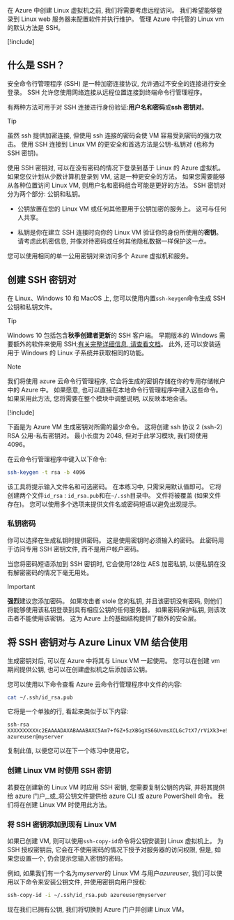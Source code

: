 在 Azure 中创建 Linux 虚拟机之前, 我们将需要考虑远程访问。 我们希望能够登录到 Linux web 服务器来配置软件并执行维护。 管理 Azure 中托管的 Linux vm 的默认方法是 SSH。

<!-- Activate the sandbox -->
[!include[](../../../includes/azure-sandbox-activate.md)]

## <a name="what-is-ssh"></a>什么是 SSH？

安全命令行管理程序 (SSH) 是一种加密连接协议, 允许通过不安全的连接进行安全登录。 SSH 允许您使用网络连接从远程位置连接到终端命令行管理程序。

有两种方法可用于对 SSH 连接进行身份验证:**用户名和密码**或**ssh 密钥对**。

> [!TIP]
> 虽然 ssh 提供加密连接, 但使用 ssh 连接的密码会使 VM 容易受到密码的强力攻击。 使用 SSH 连接到 Linux VM 的更安全和首选方法是公钥-私钥对 (也称为 SSH 密钥)。

使用 SSH 密钥对, 可以在没有密码的情况下登录到基于 Linux 的 Azure 虚拟机。 如果您仅计划从少数计算机登录到 VM, 这是一种更安全的方法。 如果您需要能够从各种位置访问 Linux VM, 则用户名和密码组合可能是更好的方法。 SSH 密钥对分为两个部分: 公钥和私钥。

* 公钥放置在您的 Linux VM 或任何其他要用于公钥加密的服务上。 这可与任何人共享。

* 私钥是你在建立 SSH 连接时向你的 Linux VM 验证你的身份所使用的**密钥**。 请考虑此机密信息, 并像对待密码或任何其他隐私数据一样保护这一点。

您可以使用相同的单一公用密钥对来访问多个 Azure 虚拟机和服务。

## <a name="create-the-ssh-key-pair"></a>创建 SSH 密钥对

在 Linux、Windows 10 和 MacOS 上, 您可以使用内置`ssh-keygen`命令生成 SSH 公钥和私钥文件。

> [!TIP]
> Windows 10 包括包含**秋季创建者更新**的 SSH 客户端。 早期版本的 Windows 需要额外的软件来使用 SSH;[有关完整详细信息, 请查看文档](https://docs.microsoft.com/azure/virtual-machines/linux/ssh-from-windows)。 此外, 还可以安装适用于 Windows 的 Linux 子系统并获取相同的功能。

> [!NOTE]
> 我们将使用 azure 云命令行管理程序, 它会将生成的密钥存储在你的专用存储帐户中的 Azure 中。 如果愿意, 也可以直接在本地命令行管理程序中键入这些命令。 如果采用此方法, 您将需要在整个模块中调整说明, 以反映本地会话。

[!include[](../../../includes/azure-sandbox-activate.md)]

下面是为 Azure VM 生成密钥对所需的最少命令。 这将创建 ssh 协议 2 (ssh-2) RSA 公用-私有密钥对。 最小长度为 2048, 但对于此学习模块, 我们将使用4096。

在云命令行管理程序中键入以下命令:

```bash
ssh-keygen -t rsa -b 4096
```

该工具将提示输入文件名和可选密码。 在本练习中, 只需采用默认值即可。 它将创建两个文件`id_rsa` : `id_rsa.pub`和在`~/.ssh`目录中。 文件将被覆盖 (如果文件存在)。 您可以使用多个选项来提供文件名或密码短语以避免出现提示。

### <a name="private-key-passphrase"></a>私钥密码

你可以选择在生成私钥时提供密码。 这是使用密钥时必须输入的密码。 此密码用于访问专用 SSH 密钥文件, 而不是用户帐户密码。

当您将密码短语添加到 SSH 密钥时, 它会使用128位 AES 加密私钥, 以便私钥在没有解密密码的情况下毫无用处。

> [!IMPORTANT]
> **强烈**建议您添加密码。 如果攻击者 stole 您的私钥, 并且该密钥没有密码, 则他们将能够使用该私钥登录到具有相应公钥的任何服务器。 如果密码保护私钥, 则该攻击者不能使用该密钥。 这为 Azure 上的基础结构提供了额外的安全层。

## <a name="use-the-ssh-key-pair-with-an-azure-linux-vm"></a>将 SSH 密钥对与 Azure Linux VM 结合使用

生成密钥对后, 可以在 Azure 中将其与 Linux VM 一起使用。 您可以在创建 vm 期间提供公钥, 也可以在创建虚拟机之后添加该公钥。

您可以使用以下命令查看 Azure 云命令行管理程序中文件的内容:

```bash
cat ~/.ssh/id_rsa.pub
```

它将是一个单独的行, 看起来类似于以下内容:

```output
ssh-rsa XXXXXXXXXXc2EAAAADAXABAAABAXC5Am7+fGZ+5zXBGgXS6GUvmsXCLGc7tX7/rViXk3+eShZzaXnt75gUmT1I2f75zFn2hlAIDGKWf4g12KWcZxy81TniUOTjUsVlwPymXUXxESL/UfJKfbdstBhTOdy5EG9rYWA0K43SJmwPhH28BpoLfXXXXXGX/ilsXXXXXKgRLiJ2W19MzXHp8z3Lxw7r9wx3HaVlP4XiFv9U4hGcp8RMI1MP1nNesFlOBpG4pV2bJRBTXNXeY4l6F8WZ3C4kuf8XxOo08mXaTpvZ3T1841altmNTZCcPkXuMrBjYSJbA8npoXAXNwiivyoe3X2KMXXXXXdXXXXXXXXXXCXXXXX/ azureuser@myserver
```

复制此值, 以便您可以在下一个练习中使用它。

### <a name="use-the-ssh-key-when-creating-a-linux-vm"></a>创建 Linux VM 时使用 SSH 密钥

若要在创建新的 Linux VM 时应用 SSH 密钥, 您需要复制公钥的内容, 并将其提供给 azure 门户,_或_将公钥文件提供给 azure CLI 或 azure PowerShell 命令。 我们将在创建 Linux VM 时使用此方法。

### <a name="add-the-ssh-key-to-an-existing-linux-vm"></a>将 SSH 密钥添加到现有 Linux VM

如果已创建 VM, 则可以使用`ssh-copy-id`命令将公钥安装到 Linux 虚拟机上。 为 SSH 授权密钥后, 它会在不使用密码的情况下授予对服务器的访问权限, 但是, 如果您设置一个, 仍会提示您输入密钥的密码。

例如, 如果我们有一个名为*myserver*的 Linux VM 与用户*azureuser*, 我们可以使用以下命令来安装公钥文件, 并使用密钥向用户授权:

```bash
ssh-copy-id -i ~/.ssh/id_rsa.pub azureuser@myserver
```

现在我们已拥有公钥, 我们将切换到 Azure 门户并创建 Linux VM。
